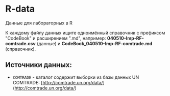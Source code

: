 # R-data
Данные для лабораторных в R

К каждому файлу данных ищите одноимённый справочник с префиксом "CodeBook" и расширением ".md", например: **040510-Imp-RF-comtrade.csv** (данные) и **CodeBook_040510-Imp-RF-comtrade.md** (справочник).

## Источники данных:
 * ```COMTRADE``` - каталог содержит выборки из базы данных UN COMTRADE: [http://comtrade.un.org/data/] (http://comtrade.un.org/data/)
